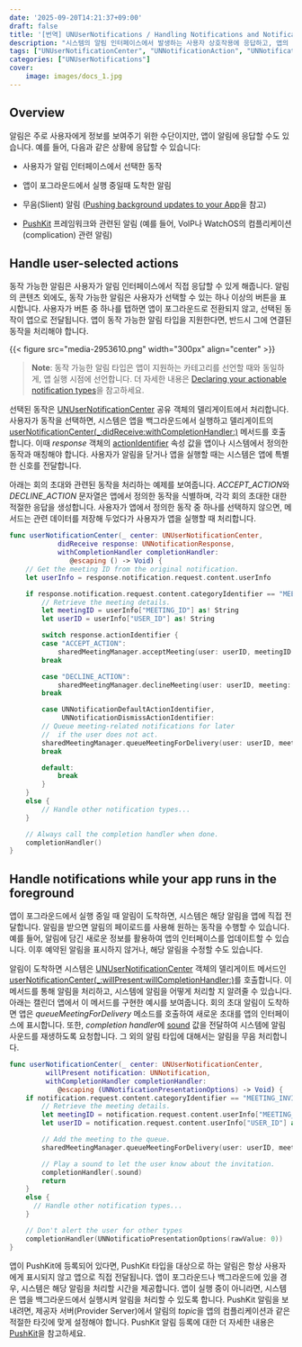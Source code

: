 ```yaml
---
date: '2025-09-20T14:21:37+09:00'
draft: false
title: '[번역] UNUserNotifications / Handling Notifications and Notification Related Actions'
description: "시스템의 알림 인터페이스에서 발생하는 사용자 상호작용에 응답하고, 앱의 사용자 지정 동작을 처리하세요."
tags: ["UNUserNotificationCenter", "UNNotificationAction", "UNNotificationCategory"]
categories: ["UNUserNotifications"]
cover:
    image: images/docs_1.jpg
---
```


## Overview

알림은 주로 사용자에게 정보를 보여주기 위한 수단이지만, 앱이 알림에 응답할 수도 있습니다. 예를 들어, 다음과 같은 상황에 응답할 수 있습니다:

* 사용자가 알림 인터페이스에서 선택한 동작

* 앱이 포그라운드에서 실행 중일때 도착한 알림

* 무음(Slient) 알림 ([Pushing background updates to your App](https://developer.apple.com/documentation/usernotifications/pushing-background-updates-to-your-app)을 참고)

* [PushKit](https://developer.apple.com/documentation/PushKit) 프레임워크와 관련된 알림 (예를 들어, VolP나 WatchOS의 컴플리케이션(complication) 관련 알림)

## Handle user-selected actions

동작 가능한 알림은 사용자가 알림 인터페이스에서 직접 응답할 수 있게 해줍니다. 알림의 콘텐츠 외에도, 동작 가능한 알림은 사용자가 선택할 수 있는 하나 이상의 버튼을 표시합니다. 사용자가 버튼 중 하나를 탭하면 앱이 포그라운드로 전환되지 않고, 선택된 동작이 앱으로 전달됩니다. 앱이 동작 가능한 알림 타입을 지원한다면, 반드시 그에 연결된 동작을 처리해야 합니다.

{{< figure src="media-2953610.png" width="300px" align="center" >}}

> **Note**:
> 동작 가능한 알림 타입은 앱이 지원하는 카테고리를 선언할 때와 동일하게, 앱 실행 시점에 선언합니다. 더 자세한 내용은 [Declaring your actionable notification types](https://developer.apple.com/documentation/usernotifications/declaring-your-actionable-notification-types)을 참고하세요.

선택된 동작은 [UNUserNotificationCenter](https://developer.apple.com/documentation/usernotifications/unusernotificationcenter) 공유 객체의 델리게이트에서 처리합니다. 사용자가 동작을 선택하면, 시스템은 앱을 백그라운드에서 실행하고 델리게이트의 [userNotificationCenter(_:didReceive:withCompletionHandler:)](https://developer.apple.com/documentation/usernotifications/unusernotificationcenterdelegate/usernotificationcenter(_:didreceive:withcompletionhandler:)) 메서드를 호출합니다. 이때 *response* 객체의 [actionIdentifier](https://developer.apple.com/documentation/usernotifications/unnotificationresponse/actionidentifier) 속성 값을 앱이나 시스템에서 정의한 동작과 매칭해야 합니다. 사용자가 알림을 닫거나 앱을 실행할 때는 시스템은 앱에 특별한 신호를 전달합니다. 

아래는 회의 초대와 관련된 동작을 처리하는 예제를 보여줍니다. *ACCEPT_ACTION*와 *DECLINE_ACTION* 문자열은 앱에서 정의한 동작을 식별하며, 각각 회의 초대한 대한 적절한 응답을 생성합니다. 사용자가 앱에서 정의한 동작 중 하나를 선택하지 않으면, 메서드는 관련 데이터를 저장해 두었다가 사용자가 앱을 실행할 때 처리합니다.

```swift
func userNotificationCenter(_ center: UNUserNotificationCenter,
            didReceive response: UNNotificationResponse,
            withCompletionHandler completionHandler: 
               @escaping () -> Void) {
    // Get the meeting ID from the original notification.
    let userInfo = response.notification.request.content.userInfo

    if response.notification.request.content.categoryIdentifier == "MEETING_INVITATION" {
        // Retrieve the meeting details.
        let meetingID = userInfo["MEETING_ID"] as! String
        let userID = userInfo["USER_ID"] as! String

        switch response.actionIdentifier {
        case "ACCEPT_ACTION":
            sharedMeetingManager.acceptMeeting(user: userID, meetingID: meetingID)
        break

        case "DECLINE_ACTION":
            sharedMeetingManager.declineMeeting(user: userID, meeting: meetingID)
        break

        case UNNotificationDefaultActionIdentifier,
             UNNotificationDismissActionIdentifier:
        // Queue meeting-related notifications for later
        //  if the user does not act.
        sharedMeetingManager.queueMeetingForDelivery(user: userID, meetingID: meetingID)
        break

        default:
            break
        }
    } 
    else {
        // Handle other notification types...
    }

    // Always call the completion handler when done.
    completionHandler()
}
```

## Handle notifications while your app runs in the foreground

앱이 포그라운드에서 실행 중일 때 알림이 도착하면, 시스템은 해당 알림을 앱에 직접 전달합니다. 알림을 받으면 알림의 페이로드를 사용해 원하는 동작을 수행할 수 있습니다. 예를 들어, 알림에 담긴 새로운 정보를 활용하여 앱의 인터페이스를 업데이트할 수 있습니다. 이후 예약된 알림을 표시하지 않거나, 해당 알림을 수정할 수도 있습니다.  

알림이 도착하면 시스템은 [UNUserNotificationCenter](https://developer.apple.com/documentation/usernotifications/unusernotificationcenter) 객체의 델리게이트 메서드인 [userNotificationCenter(_:willPresent:willCompletionHandler:)](https://developer.apple.com/documentation/usernotifications/unusernotificationcenterdelegate/usernotificationcenter(_:willpresent:withcompletionhandler:))를 호출합니다. 이 메서드를 통해 알림을 처리하고, 시스템에 알림을 어떻게 처리할 지 알려줄 수 있습니다. 아래는 캘린더 앱에서 이 메서드를 구현한 예시를 보여줍니다. 회의 초대 알림이 도착하면 앱은 *queueMeetingForDelivery* 메소드를 호출하여 새로운 초대를 앱의 인터페이스에 표시합니다. 또한, *completion handler*에 [sound](https://developer.apple.com/documentation/usernotifications/unnotificationpresentationoptions/sound) 값을 전달하여 시스템에 알림 사운드를 재생하도록 요청합니다. 그 외의 알림 타입에 대해서는 알림을 무음 처리합니다.

```swift
func userNotificationCenter(_ center: UNUserNotificationCenter,
         willPresent notification: UNNotification,
         withCompletionHandler completionHandler: 
            @escaping (UNNotificationPresentationOptions) -> Void) {
    if notification.request.content.categoryIdentifier == "MEETING_INVITATION" {
        // Retrieve the meeting details.
        let meetingID = notification.request.content.userInfo["MEETING_ID"] as! String
        let userID = notification.request.content.userInfo["USER_ID"] as! String

        // Add the meeting to the queue.
        sharedMeetingManager.queueMeetingForDelivery(user: userID, meetingID: meetingID)

        // Play a sound to let the user know about the invitation.
        completionHandler(.sound)
        return
    }
    else {
      // Handle other notification types...
    }

    // Don't alert the user for other types
    completionHandler(UNNotificatioPresentationOptions(rawValue: 0))
}
```

앱이 PushKit에 등록되어 있다면, PushKit 타입을 대상으로 하는 알림은 항상 사용자에게 표시되지 않고 앱으로 직접 전달됩니다. 앱이 포그라운드나 백그라운드에 있을 경우, 시스템은 해당 알림을 처리할 시간을 제공합니다. 앱이 실행 중이 아니라면, 시스템은 앱을 백그라운드에서 실행시켜 알림을 처리할 수 있도록 합니다. PushKit 알림을 보내려면, 제공자 서버(Provider Server)에서 알림의 *topic*을 앱의 컴플리케이션과 같은 적절한 타깃에 맞게 설정해야 합니다. PushKit 알림 등록에 대한 더 자세한 내용은 [PushKit](https://developer.apple.com/documentation/PushKit)을 참고하세요.